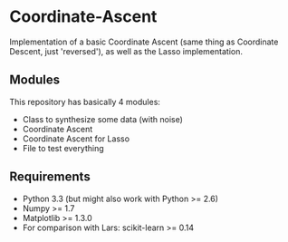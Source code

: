 Coordinate-Ascent
=================
Implementation of a basic Coordinate Ascent (same thing as Coordinate Descent, just 'reversed'), as well as the Lasso implementation.

## Modules
This repository has basically 4 modules:

* Class to synthesize some data (with noise)
* Coordinate Ascent
* Coordinate Ascent for Lasso
* File to test everything

## Requirements

* Python 3.3 (but might also work with Python >= 2.6)
* Numpy >= 1.7
* Matplotlib >= 1.3.0
* For comparison with Lars: scikit-learn >= 0.14
